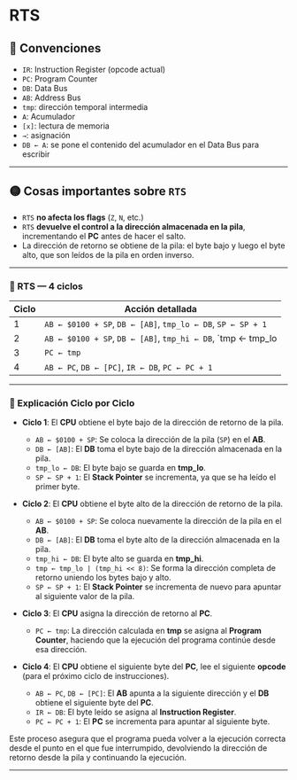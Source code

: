 # RTS

## 🧠 Convenciones

- `IR`: Instruction Register (opcode actual)
- `PC`: Program Counter
- `DB`: Data Bus
- `AB`: Address Bus
- `tmp`: dirección temporal intermedia
- `A`: Acumulador
- `[x]`: lectura de memoria
- `→`: asignación
- `DB ← A`: se pone el contenido del acumulador en el Data Bus para escribir

---

## 🟡 Cosas importantes sobre `RTS`

- `RTS` **no afecta los flags** (`Z`, `N`, etc.)
- `RTS` **devuelve el control a la dirección almacenada en la pila**, incrementando el **PC** antes de hacer el salto.
- La dirección de retorno se obtiene de la pila: el byte bajo y luego el byte alto, que son leídos de la pila en orden inverso.

---

### 🔹 RTS — **4 ciclos**

| Ciclo | Acción detallada |
|-------|------------------|
| 1     | `AB ← $0100 + SP`, `DB ← [AB]`, `tmp_lo ← DB`, `SP ← SP + 1` |
| 2     | `AB ← $0100 + SP`, `DB ← [AB]`, `tmp_hi ← DB`, `tmp ← tmp_lo | (tmp_hi << 8)`, `SP ← SP + 1` |
| 3     | `PC ← tmp` |
| 4     | `AB ← PC`, `DB ← [PC]`, `IR ← DB`, `PC ← PC + 1` |

---

### 🔹 Explicación Ciclo por Ciclo

- **Ciclo 1**: El **CPU** obtiene el byte bajo de la dirección de retorno de la pila.
  - `AB ← $0100 + SP`: Se coloca la dirección de la pila (`SP`) en el **AB**.
  - `DB ← [AB]`: El **DB** toma el byte bajo de la dirección almacenada en la pila.
  - `tmp_lo ← DB`: El byte bajo se guarda en **tmp_lo**.
  - `SP ← SP + 1`: El **Stack Pointer** se incrementa, ya que se ha leído el primer byte.

- **Ciclo 2**: El **CPU** obtiene el byte alto de la dirección de retorno de la pila.
  - `AB ← $0100 + SP`: Se coloca nuevamente la dirección de la pila en el **AB**.
  - `DB ← [AB]`: El **DB** toma el byte alto de la dirección almacenada en la pila.
  - `tmp_hi ← DB`: El byte alto se guarda en **tmp_hi**.
  - `tmp ← tmp_lo | (tmp_hi << 8)`: Se forma la dirección completa de retorno uniendo los bytes bajo y alto.
  - `SP ← SP + 1`: El **Stack Pointer** se incrementa de nuevo para apuntar al siguiente valor de la pila.

- **Ciclo 3**: El **CPU** asigna la dirección de retorno al **PC**.
  - `PC ← tmp`: La dirección calculada en **tmp** se asigna al **Program Counter**, haciendo que la ejecución del programa continúe desde esa dirección.

- **Ciclo 4**: El **CPU** obtiene el siguiente byte del **PC**, lee el siguiente **opcode** (para el próximo ciclo de instrucciones).
  - `AB ← PC`, `DB ← [PC]`: El **AB** apunta a la siguiente dirección y el **DB** obtiene el siguiente byte del **PC**.
  - `IR ← DB`: El byte leído se asigna al **Instruction Register**.
  - `PC ← PC + 1`: El **PC** se incrementa para apuntar al siguiente byte.

Este proceso asegura que el programa pueda volver a la ejecución correcta desde el punto en el que fue interrumpido, devolviendo la dirección de retorno desde la pila y continuando la ejecución.

---